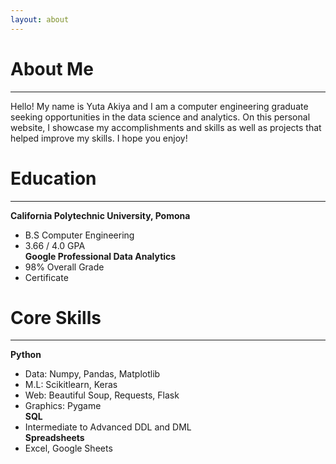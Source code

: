 ```yaml
---
layout: about 
---
```


# About Me
---
Hello! My name is Yuta Akiya and I am a computer engineering graduate seeking opportunities in the data science and analytics. 
On this personal website, I showcase my accomplishments and skills as well as projects that helped improve my skills. I hope you enjoy!


# Education
---
**California Polytechnic University, Pomona**
- B.S Computer Engineering
- 3.66 / 4.0 GPA      
**Google Professional Data Analytics**
- 98% Overall Grade
- Certificate


# Core Skills  
---
**Python**
- Data: Numpy, Pandas, Matplotlib
- M.L: Scikitlearn, Keras
- Web: Beautiful Soup, Requests, Flask
- Graphics: Pygame  
**SQL**  
- Intermediate to Advanced DDL and DML  
**Spreadsheets**
- Excel, Google Sheets
